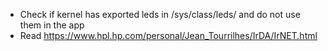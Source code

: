 * Check if kernel has exported leds in /sys/class/leds/ and do not use them in the app
* Read https://www.hpl.hp.com/personal/Jean_Tourrilhes/IrDA/IrNET.html 
